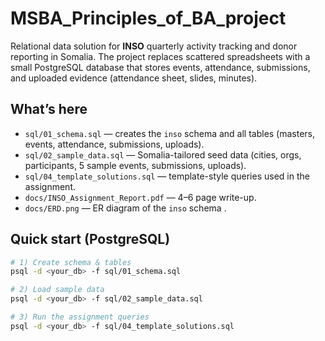 # MSBA_Principles_of_BA_project

Relational data solution for **INSO** quarterly activity tracking and donor reporting in Somalia.
The project replaces scattered spreadsheets with a small PostgreSQL database that stores events,
attendance, submissions, and uploaded evidence (attendance sheet, slides, minutes).

## What’s here
- `sql/01_schema.sql` — creates the `inso` schema and all tables (masters, events, attendance, submissions, uploads).
- `sql/02_sample_data.sql` — Somalia-tailored seed data (cities, orgs, participants, 5 sample events, submissions, uploads).
- `sql/04_template_solutions.sql` — template-style queries used in the assignment.
- `docs/INSO_Assignment_Report.pdf`  — 4–6 page write-up.
- `docs/ERD.png` — ER diagram of the `inso` schema .

## Quick start (PostgreSQL)
```bash
# 1) Create schema & tables
psql -d <your_db> -f sql/01_schema.sql

# 2) Load sample data
psql -d <your_db> -f sql/02_sample_data.sql

# 3) Run the assignment queries
psql -d <your_db> -f sql/04_template_solutions.sql
